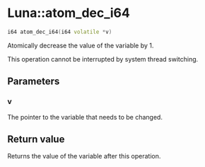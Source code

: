 # Luna::atom_dec_i64

```c++
i64 atom_dec_i64(i64 volatile *v)
```

Atomically decrease the value of the variable by 1. 

This operation cannot be interrupted by system thread switching. 

## Parameters
### v
The pointer to the variable that needs to be changed. 

## Return value
Returns the value of the variable after this operation. 

